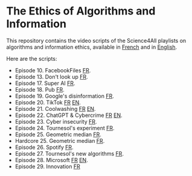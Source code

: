 # The Ethics of Algorithms and Information

This repository contains the video scripts of the Science4All playlists 
on algorithms and information ethics,
available in [French](https://www.youtube.com/watch?v=utWMGi8HTjY&list=PLtzmb84AoqRRFcoGQ5p7kqEVQ7deXfYuH&pp=gAQB) 
and in [English](https://www.youtube.com/watch?v=w5JRKUndWNk&list=PL8ovs-QtxcNxcwlsTF5O9NXtr3NAj_SVc).

Here are the scripts:

- Episode 10. FacebookFiles [FR](10-facebookfiles-fr.md).
- Episode 13. Don't look up [FR](13-dontlookup-fr.md).
- Episode 17. Super AI [FR](17-superIA-fr.md).
- Episode 18. Pub [FR](18-pub-fr.md).
- Episode 19. Google's disinformation [FR](19-google-désinformation-fr.md).
- Episode 20. TikTok [FR](20-tiktok-fr.md) [EN](20-tiktok-en.md).
- Episode 21. Coolwashing [FR](21-distraction-fr.md) [EN](21-distraction-en.md).
- Episode 22. ChatGPT & Cybercrime [FR](22-chatgpt-fr.md) [EN](22-chatgpt-en.md).
- Episode 23. Cyber insecurity [FR](23-cout-fr.md).
- Episode 24. Tournesol's experiment [FR](24-experiment-fr.md).
- Episode 25. Geometric median [FR](25-geometric-median-fr.md).
- Hardcore 25. Geometric median [FR](25-hardcore-geomed.md).
- Episode 26. Spotify [FR](26-spotify-fr.md).
- Episode 27. Tournesol's new algorithms [FR](27-update.md).
- Episode 28. Microsoft [FR](28-microsoft-fr.md) [EN](28-microsoft-en.md).
- Episode 29. Innovation [FR](29-innovation-fr.md)
